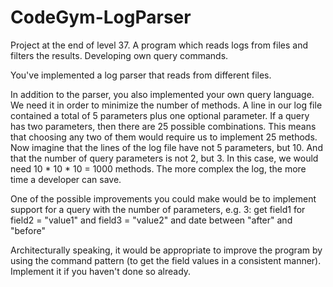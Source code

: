 # CodeGym-LogParser
Project at the end of level 37. A program which reads logs from files and filters the results. Developing own query commands.

You've implemented a log parser that reads from different files.

In addition to the parser, you also implemented your own query language. We need it in order to minimize the number of methods. A line in our log file contained a total of 5 parameters plus one optional parameter.
If a query has two parameters, then there are 25 possible combinations. This means that choosing any two of them would require us to implement 25 methods. Now imagine that the lines of the log file have not 5 parameters, but 10. And that the number of query parameters is not 2, but 3. In this case, we would need 10 * 10 * 10 = 1000 methods.
The more complex the log, the more time a developer can save.

One of the possible improvements you could make would be to implement support for a query with the number of parameters, e.g. 3:
get field1 for field2 = "value1" and field3 = "value2" and date between "after" and "before"

Architecturally speaking, it would be appropriate to improve the program by using the command pattern (to get the field values in a consistent manner). Implement it if you haven't done so already.
